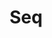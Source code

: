 ---
blog: https://blog.datalust.co/
codehost: https://github.com/datalust/seqcli
logohandle: datalustco_seq
sort: seq
title: Seq
twitter: https://x.com/datalust_seq
website: https://datalust.co/seq
---